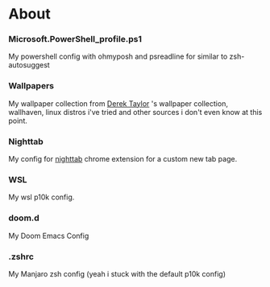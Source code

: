 # About 

### Microsoft.PowerShell_profile.ps1
My powershell config with ohmyposh and psreadline for similar to zsh-autosuggest

### Wallpapers
My wallpaper collection from [Derek Taylor](https://gitlab.com/dwt1/wallpapers) 's wallpaper collection, wallhaven, linux distros i've tried and other sources i don't even know at this point.

### Nighttab
My config for [nighttab](https://chrome.google.com/webstore/detail/nighttab/hdpcadigjkbcpnlcpbcohpafiaefanki?hl=en-GB) chrome extension for a custom new tab page.

### WSL
My wsl p10k config.

### doom.d
My Doom Emacs Config

### .zshrc
My Manjaro zsh config (yeah i stuck with the default p10k config)